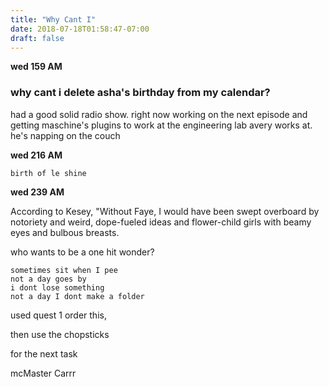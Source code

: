 ```yaml
---
title: "Why Cant I"
date: 2018-07-18T01:58:47-07:00
draft: false
---
```


**wed 159 AM**

### why cant i delete asha's birthday from my calendar?

had a good solid radio show. right now working on the next episode and getting maschine's plugins to work at the engineering lab avery works at. he's napping on the couch



**wed 216 AM**
```
birth of le shine
```


**wed 239 AM**

According to Kesey, "Without Faye, I would have been swept overboard by notoriety and weird, dope-fueled ideas and flower-child girls with beamy eyes and bulbous breasts.


who wants to be a one hit wonder?


```
sometimes sit when I pee
not a day goes by
i dont lose something
not a day I dont make a folder
```


used
quest 1 order this,

then use the
chopsticks

for the next task



mcMaster Carrr 
